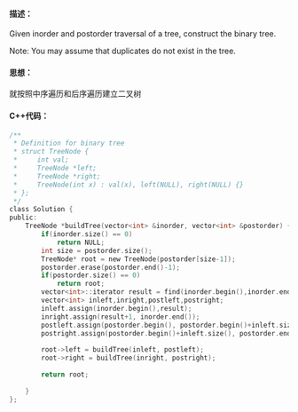 #### 描述：
Given inorder and postorder traversal of a tree, construct the binary tree.

Note: 
You may assume that duplicates do not exist in the tree.

#### 思想：
就按照中序遍历和后序遍历建立二叉树

#### C++代码：
```c
/**
 * Definition for binary tree
 * struct TreeNode {
 *     int val;
 *     TreeNode *left;
 *     TreeNode *right;
 *     TreeNode(int x) : val(x), left(NULL), right(NULL) {}
 * };
 */
class Solution {
public:
    TreeNode *buildTree(vector<int> &inorder, vector<int> &postorder) {
        if(inorder.size() == 0)
            return NULL;
        int size = postorder.size();
        TreeNode* root = new TreeNode(postorder[size-1]);
        postorder.erase(postorder.end()-1);
        if(postorder.size() == 0)
            return root;
        vector<int>::iterator result = find(inorder.begin(),inorder.end(),postorder[size-1]);
        vector<int> inleft,inright,postleft,postright;
        inleft.assign(inorder.begin(),result);
        inright.assign(result+1, inorder.end());
        postleft.assign(postorder.begin(), postorder.begin()+inleft.size());
        postright.assign(postorder.begin()+inleft.size(), postorder.end());
        
        root->left = buildTree(inleft, postleft);
        root->right = buildTree(inright, postright);
        
        return root;
        
    }
};
```